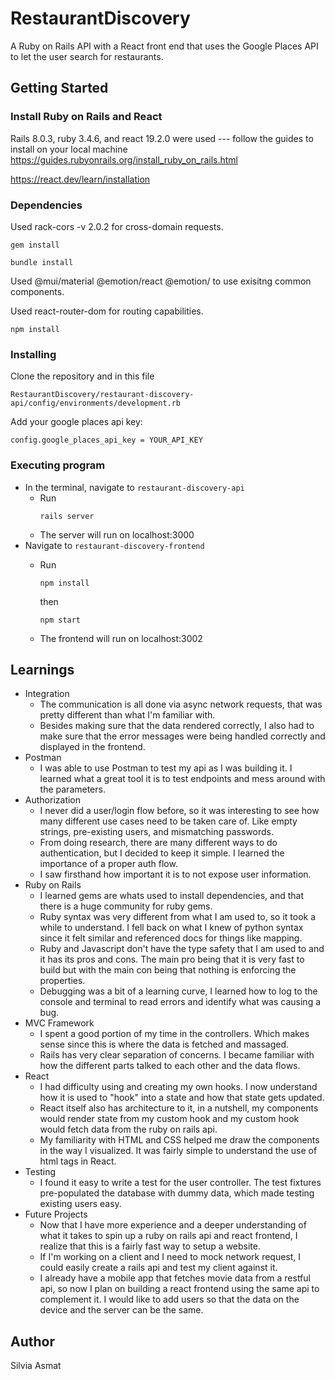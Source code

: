 # RestaurantDiscovery

A Ruby on Rails API with a React front end that uses the Google Places API to let the user search for restaurants.

## Getting Started
### Install Ruby on Rails and React
Rails 8.0.3, ruby 3.4.6, and react 19.2.0 were used --- follow the guides to install on your local machine
https://guides.rubyonrails.org/install_ruby_on_rails.html

https://react.dev/learn/installation
### Dependencies
Used  rack-cors -v 2.0.2 for cross-domain requests.
```
gem install
```
```
bundle install
```
Used @mui/material @emotion/react @emotion/ to use exisitng common components.

Used react-router-dom for routing capabilities.
```
npm install 
```

### Installing

Clone the repository and in this file 

```RestaurantDiscovery/restaurant-discovery-api/config/environments/development.rb```

Add your google places api key:

```config.google_places_api_key = YOUR_API_KEY```

### Executing program


* In the terminal, navigate to ```restaurant-discovery-api```
  * Run
    ```
    rails server
    ```
  * The server will run on localhost:3000
* Navigate to ```restaurant-discovery-frontend```
  * Run
    ```
    npm install
    ```

    then
   
    ```
    npm start
    ```
  * The frontend will run on localhost:3002

## Learnings

* Integration
  * The communication is all done via async network requests, that was pretty different than what I'm familiar with.
  * Besides making sure that the data rendered correctly, I also had to make sure that the error messages were being handled correctly and displayed in the frontend.
* Postman
  * I was able to use Postman to test my api as I was building it. I learned what a great tool it is to test endpoints and mess around with the parameters. 
* Authorization
  * I never did a user/login flow before, so it was interesting to see how many different use cases need to be taken care of. Like empty strings, pre-existing users, and mismatching passwords.
  * From doing research, there are many different ways to do authentication, but I decided to keep it simple. I learned the importance of a proper auth flow.
  * I saw firsthand how important it is to not expose user information.
* Ruby on Rails
  * I learned gems are whats used to install dependencies, and that there is a huge community for ruby gems.
  * Ruby syntax was very different from what I am used to, so it took a while to understand. I fell back on what I knew of python syntax since it felt similar and referenced docs for things like mapping.
  * Ruby and Javascript don't have the type safety that I am used to and it has its pros and cons. The main pro being that it is very fast to build but with the main con being that nothing is enforcing the properties.
  * Debugging was a bit of a learning curve, I learned how to log to the console and terminal to read errors and identify what was causing a bug.
* MVC Framework
  * I spent a good portion of my time in the controllers. Which makes sense since this is where the data is fetched and massaged.
  * Rails has very clear separation of concerns. I became familiar with how the different parts talked to each other and the data flows.  
* React
  *  I had difficulty using and creating my own hooks. I now understand how it is used to "hook" into a state and how that state gets updated.
  *  React itself also has architecture to it, in a nutshell, my components would render state from my custom hook and my custom hook would fetch data from the ruby on rails api.
  *  My familiarity with HTML and CSS helped me draw the components in the way I visualized. It was fairly simple to understand the use of html tags in React.
* Testing
  * I found it easy to write a test for the user controller. The test fixtures pre-populated the database with dummy data, which made testing existing users easy.
* Future Projects
  * Now that I have more experience and a deeper understanding of what it takes to spin up a ruby on rails api and react frontend, I realize that this is a fairly fast way to setup a website.
  * If I'm working on a client and I need to mock network request, I could easily create a rails api and test my client against it.
  * I already have a mobile app that fetches movie data from a restful api, so now I plan on building a react frontend using the same api to complement it.
    I would like to add users so that the data on the device and the server can be the same.

## Author
Silvia Asmat  
